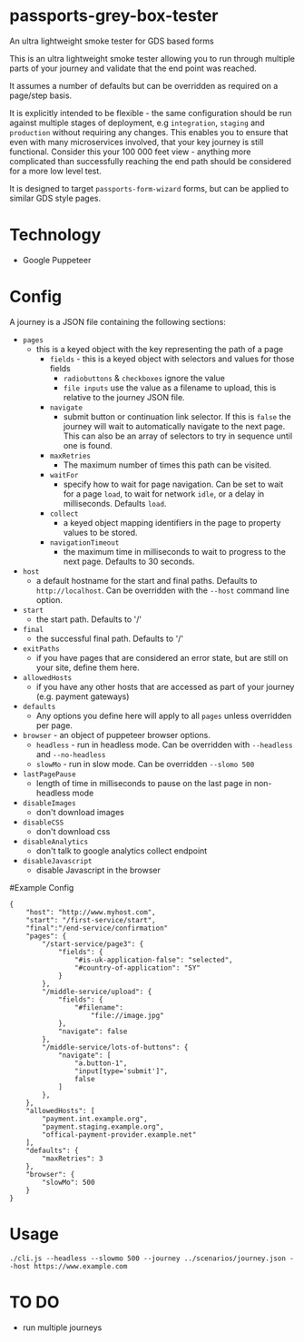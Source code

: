 # passports-grey-box-tester
An ultra lightweight smoke tester for GDS based forms

This is an ultra lightweight smoke tester allowing you to run through multiple parts of your journey and validate that the end point was reached.

It assumes a number of defaults but can be overridden as required on a page/step basis. 

It is explicitly intended to be flexible - the same configuration should be run against multiple stages of deployment, e.g `integration`, `staging` and `production` without requiring any changes. This enables you to ensure that even with many microservices involved, that your key journey is still functional. Consider this your 100 000 feet view - anything more complicated than successfully reaching the end path should be considered for a more low level test. 

It is designed to target `passports-form-wizard` forms, but can be applied to similar GDS style pages.

# Technology
- Google Puppeteer    


# Config
A journey is a JSON file containing the following sections:

* `pages`
    - this is a keyed object with the key representing the path of a page
        - `fields` - this is a keyed object with selectors and values for those fields
            - `radiobuttons` & `checkboxes` ignore the value
            - `file inputs` use the value as a filename to upload, this is relative to the journey JSON file.
        - `navigate`
            - submit button or continuation link selector. If this is `false` the journey will wait to automatically navigate to the next page. This can also be an array of selectors to try in sequence until one is found.
        - `maxRetries`
            - The maximum number of times this path can be visited.
        - `waitFor`
            - specify how to wait for page navigation. Can be set to wait for a page `load`, to wait for network `idle`, or a delay in milliseconds. Defaults `load`.
        - `collect`
            - a keyed object mapping identifiers in the page to property values to be stored.
        - `navigationTimeout`
            - the maximum time in milliseconds to wait to progress to the next page. Defaults to 30 seconds.
* `host`
    - a default hostname for the start and final paths. Defaults to `http://localhost`. Can be overridden with the `--host` command line option.
* `start`
    - the start path. Defaults to '/'
* `final`
    - the successful final path. Defaults to '/'
* `exitPaths`
    - if you have pages that are considered an error state, but are still on your site, define them here.
* `allowedHosts`
    - if you have any other hosts that are accessed as part of your journey (e.g. payment gateways)
* `defaults`
    - Any options you define here will apply to all `pages` unless overridden per page.
* `browser` - an object of puppeteer browser options.
    - `headless` - run in headless mode. Can be overridden with `--headless` and `--no-headless`
    - `slowMo` - run in slow mode. Can be overridden `--slomo 500`
* `lastPagePause`
    - length of time in milliseconds to pause on the last page in non-headless mode
* `disableImages`
    - don't download images
* `disableCSS`
    - don't download css
* `disableAnalytics`
    - don't talk to google analytics collect endpoint
* `disableJavascript`
    - disable Javascript in the browser

#Example Config
```
{
    "host": "http://www.myhost.com",
    "start": "/first-service/start",
    "final":"/end-service/confirmation"
    "pages": {
        "/start-service/page3": {
            "fields": {
                "#is-uk-application-false": "selected",
                "#country-of-application": "SY"
            }
        },
        "/middle-service/upload": {
            "fields": {
                "#filename":
                    "file://image.jpg"
            },
            "navigate": false
        },
        "/middle-service/lots-of-buttons": {
            "navigate": [
                "a.button-1",
                "input[type='submit']",
                false
            ]
        },
    },
    "allowedHosts": [
        "payment.int.example.org",
        "payment.staging.example.org",
        "offical-payment-provider.example.net"
    ],
    "defaults": {
        "maxRetries": 3
    },
    "browser": {
        "slowMo": 500
    }
}
``` 
    
# Usage
```
./cli.js --headless --slowmo 500 --journey ../scenarios/journey.json --host https://www.example.com
```

# TO DO

- run multiple journeys
